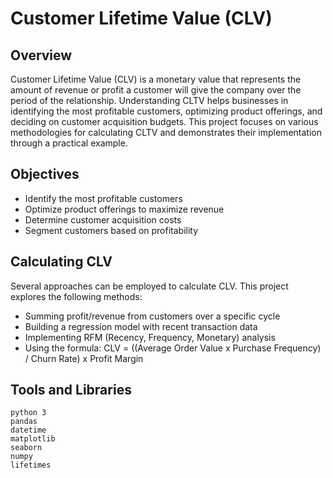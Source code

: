 # Customer Lifetime Value (CLV)

## Overview
Customer Lifetime Value (CLV) is a monetary value that represents the amount of revenue or profit a customer will give the company over the period of the relationship. Understanding CLTV helps businesses in identifying the most profitable customers, optimizing product offerings, and deciding on customer acquisition budgets. This project focuses on various methodologies for calculating CLTV and demonstrates their implementation through a practical example.

## Objectives
- Identify the most profitable customers
- Optimize product offerings to maximize revenue
- Determine customer acquisition costs
- Segment customers based on profitability

## Calculating CLV
Several approaches can be employed to calculate CLV. This project explores the following methods:
- Summing profit/revenue from customers over a specific cycle
- Building a regression model with recent transaction data
- Implementing RFM (Recency, Frequency, Monetary) analysis
- Using the formula: CLV = ((Average Order Value x Purchase Frequency) / Churn Rate) x Profit Margin

## Tools and Libraries
```
python 3
pandas
datetime
matplotlib
seaborn
numpy
lifetimes
```
